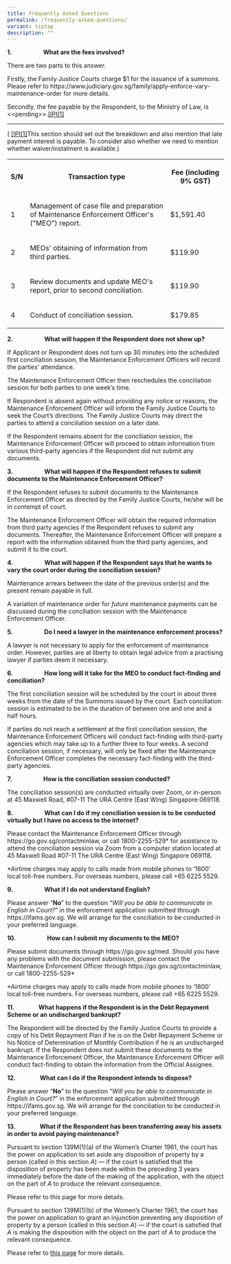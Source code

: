 ```yaml
---
title: Frequently Asked Questions
permalink: /frequently-asked-questions/
variant: tiptap
description: ""
---
```

<p><strong>1.&nbsp;&nbsp;&nbsp;&nbsp;&nbsp;&nbsp;&nbsp;&nbsp;&nbsp;&nbsp;&nbsp;&nbsp;&nbsp;&nbsp;&nbsp;&nbsp;&nbsp;&nbsp;&nbsp;&nbsp;&nbsp; What are the fees involved?</strong>
</p>
<p></p>
<p>There are two parts to this answer.</p>
<p></p>
<p>Firstly, the Family Justice Courts charge $1 for the issuance of a summons.
Please refer to <a rel="noopener noreferrer nofollow" target="_blank">https://www.judiciary.gov.sg/family/apply-enforce-vary-maintenance-order</a> for
more details.</p>
<p></p>
<p>Secondly, the fee payable by the Respondent, to the Ministry of Law,
<a rel="noopener noreferrer nofollow" target="_blank">is &lt;&lt;pending&gt;&gt;.</a><a href="#_msocom_1" class="msocomanchor" rel="noopener noreferrer nofollow" target="_blank">[IPI(1]</a>&nbsp;</p>
<hr>
<p>(&nbsp;<a href="#_msoanchor_1" class="msocomoff" rel="noopener noreferrer nofollow" target="_blank">[IPI(1]</a>This section should set out the breakdown
and also mention that late payment interest is payable. To consider also
whether we need to mention whether waiver/instalment is available.)</p>
<p></p>
<table style="minWidth: 75px">
<colgroup>
<col>
<col>
<col>
</colgroup>
<tbody>
<tr>
<th rowspan="1" colspan="1">
<p>S/N</p>
</th>
<th rowspan="1" colspan="1">
<p>Transaction type</p>
</th>
<th rowspan="1" colspan="1">
<p>Fee (including 9% GST)</p>
</th>
</tr>
<tr>
<td rowspan="1" colspan="1">
<p>1</p>
</td>
<td rowspan="1" colspan="1">
<p>Management of case file and preparation of Maintenance Enforcement Officer's
("MEO") report.</p>
</td>
<td rowspan="1" colspan="1">
<p>$1,591.40</p>
</td>
</tr>
<tr>
<td rowspan="1" colspan="1">
<p>2</p>
</td>
<td rowspan="1" colspan="1">
<p>MEOs' obtaining of information from third parties.</p>
</td>
<td rowspan="1" colspan="1">
<p>$119.90</p>
</td>
</tr>
<tr>
<td rowspan="1" colspan="1">
<p>3</p>
</td>
<td rowspan="1" colspan="1">
<p>Review documents and update MEO's report, prior to second conciliation.</p>
</td>
<td rowspan="1" colspan="1">
<p>$119.90</p>
</td>
</tr>
<tr>
<td rowspan="1" colspan="1">
<p>4</p>
</td>
<td rowspan="1" colspan="1">
<p>Conduct of conciliation session.</p>
</td>
<td rowspan="1" colspan="1">
<p>$179.85</p>
</td>
</tr>
</tbody>
</table>
<p></p>
<p><strong>2.&nbsp;&nbsp;&nbsp;&nbsp;&nbsp;&nbsp;&nbsp;&nbsp;&nbsp;&nbsp;&nbsp;&nbsp;&nbsp;&nbsp;&nbsp;&nbsp;&nbsp;&nbsp;&nbsp;&nbsp;&nbsp; What will happen if the Respondent does not show up?</strong>
</p>
<p></p>
<p>If Applicant or Respondent does not turn up 30 minutes into the scheduled
first conciliation session, the Maintenance Enforcement Officers will record
the parties’ attendance.</p>
<p></p>
<p>The Maintenance Enforcement Officer then reschedules the conciliation
session for both parties to one week’s time.</p>
<p></p>
<p>If Respondent is absent again without providing any notice or reasons,
the Maintenance Enforcement Officer will inform the Family Justice Courts
to seek the Court’s directions. The Family Justice Courts may direct the
parties to attend a conciliation session on a later date.&nbsp;</p>
<p></p>
<p>If the Respondent remains absent for the conciliation session, the Maintenance
Enforcement Officer will proceed to obtain information from various third-party
agencies if the Respondent did not submit any documents.</p>
<p></p>
<p><strong>3.&nbsp;&nbsp;&nbsp;&nbsp;&nbsp;&nbsp;&nbsp;&nbsp;&nbsp;&nbsp;&nbsp;&nbsp;&nbsp;&nbsp;&nbsp;&nbsp;&nbsp;&nbsp;&nbsp;&nbsp;&nbsp; What will happen if the Respondent refuses to submit documents to the Maintenance Enforcement Officer?</strong>
</p>
<p></p>
<p>If the Respondent refuses to submit documents to the Maintenance Enforcement
Officer as directed by the Family Justice Courts, he/she will be in contempt
of court.</p>
<p></p>
<p>The Maintenance Enforcement Officer will obtain the required information
from third party agencies if the Respondent refuses to submit any documents.
Thereafter, the Maintenance Enforcement Officer will prepare a report with
the information obtained from the third party agencies, and submit it to
the court.</p>
<p></p>
<p><strong>4.&nbsp;&nbsp;&nbsp;&nbsp;&nbsp;&nbsp;&nbsp;&nbsp;&nbsp;&nbsp;&nbsp;&nbsp;&nbsp;&nbsp;&nbsp;&nbsp;&nbsp;&nbsp;&nbsp;&nbsp;&nbsp; What will happen if the Respondent says that he wants to vary the court order during the conciliation session?</strong>
</p>
<p></p>
<p>Maintenance arrears between the date of the previous order(s) and the
present remain payable in full.</p>
<p></p>
<p>A variation of maintenance order for <em>future</em> maintenance payments
can be discussed during the conciliation session with the Maintenance Enforcement
Officer.</p>
<p></p>
<p><strong>5.&nbsp;&nbsp;&nbsp;&nbsp;&nbsp;&nbsp;&nbsp;&nbsp;&nbsp;&nbsp;&nbsp;&nbsp;&nbsp;&nbsp;&nbsp;&nbsp;&nbsp;&nbsp;&nbsp;&nbsp;&nbsp; Do I need a lawyer in the maintenance enforcement process?</strong>
</p>
<p></p>
<p>A lawyer is not necessary to apply for the enforcement of maintenance
order. However, parties are at liberty to obtain legal advice from a practising
lawyer if parties deem it necessary.</p>
<p></p>
<p><strong>6.&nbsp;&nbsp;&nbsp;&nbsp;&nbsp;&nbsp;&nbsp;&nbsp;&nbsp;&nbsp;&nbsp;&nbsp;&nbsp;&nbsp;&nbsp;&nbsp;&nbsp;&nbsp;&nbsp;&nbsp;&nbsp; How long will it take for the MEO to conduct fact-finding and conciliation?</strong>
</p>
<p></p>
<p>The first conciliation session will be scheduled by the court in about
three weeks from the date of the Summons issued by the court. Each conciliation
session is estimated to be in the duration of between one and one and a
half hours.</p>
<p></p>
<p>If parties do not reach a settlement at the first conciliation session,
the Maintenance Enforcement Officers will conduct fact-finding with third-party
agencies which may take up to a further three to four weeks. A second conciliation
session, if necessary, will only be fixed after the Maintenance Enforcement
Officer completes the necessary fact-finding with the third-party agencies.</p>
<p></p>
<p><strong>7.&nbsp;&nbsp;&nbsp;&nbsp;&nbsp;&nbsp;&nbsp;&nbsp;&nbsp;&nbsp;&nbsp;&nbsp;&nbsp;&nbsp;&nbsp;&nbsp;&nbsp;&nbsp;&nbsp;&nbsp;&nbsp; How is the conciliation session conducted?</strong>
</p>
<p></p>
<p>The conciliation session(s) are conducted virtually over Zoom, or in-person
at 45 Maxwell Road, #07-11 The URA Centre (East Wing) Singapore 069118.</p>
<p></p>
<p><strong>8.&nbsp;&nbsp;&nbsp;&nbsp;&nbsp;&nbsp;&nbsp;&nbsp;&nbsp;&nbsp;&nbsp;&nbsp;&nbsp;&nbsp;&nbsp;&nbsp;&nbsp;&nbsp;&nbsp;&nbsp;&nbsp; What can I do if my conciliation session is to be conducted virtually but I have no access to the internet?</strong>
</p>
<p></p>
<p>Please contact the Maintenance Enforcement Officer through <a rel="noopener noreferrer nofollow" target="_blank">https://go.gov.sg/contactminlaw</a>,
or call 1800-2255-529* for assistance to attend the conciliation session
via Zoom from a computer station located at 45 Maxwell Road #07-11 The
URA Centre (East Wing) Singapore 069118.</p>
<p></p>
<p>*Airtime charges may apply to calls made from mobile phones to ‘1800’
local toll-free numbers. For overseas numbers, please call +65 6225 5529.</p>
<p></p>
<p><strong>9.&nbsp;&nbsp;&nbsp;&nbsp;&nbsp;&nbsp;&nbsp;&nbsp;&nbsp;&nbsp;&nbsp;&nbsp;&nbsp;&nbsp;&nbsp;&nbsp;&nbsp;&nbsp;&nbsp;&nbsp;&nbsp; What if I do not understand English?</strong>
</p>
<p></p>
<p>Please answer “<strong>No</strong>” to the question “<em>Will you be able to communicate in English in Court?</em>”
in the enforcement application submitted through <a rel="noopener noreferrer nofollow" target="_blank">https://ifams.gov.sg</a>.
We will arrange for the conciliation to be conducted in your preferred
language.</p>
<p></p>
<p><strong>10.&nbsp;&nbsp;&nbsp;&nbsp;&nbsp;&nbsp;&nbsp;&nbsp;&nbsp;&nbsp;&nbsp;&nbsp;&nbsp;&nbsp;&nbsp;&nbsp;&nbsp;&nbsp;&nbsp;&nbsp;&nbsp; How can I submit my documents to the MEO?</strong>
</p>
<p></p>
<p>Please submit documents through <a rel="noopener noreferrer nofollow" target="_blank">https://go.gov.sg/med</a>.
Should you have any problems with the document submission, please contact
the Maintenance Enforcement Officer through <a rel="noopener noreferrer nofollow" target="_blank">https://go.gov.sg/contactminlaw</a>,
or call 1800-2255-529*&nbsp;</p>
<p></p>
<p>*Airtime charges may apply to calls made from mobile phones to ‘1800’
local toll-free numbers. For overseas numbers, please call +65 6225 5529.</p>
<p></p>
<p><strong>11.&nbsp;&nbsp;&nbsp;&nbsp;&nbsp;&nbsp;&nbsp;&nbsp;&nbsp;&nbsp;&nbsp;&nbsp;&nbsp;&nbsp;&nbsp;&nbsp; What happens if the Respondent is in the Debt Repayment Scheme or an undischarged bankrupt?</strong>
</p>
<p></p>
<p>The Respondent will be directed by the Family Justice Courts to provide
a copy of his Debt Repayment Plan if he is on the Debt Repayment Scheme
or his Notice of Determination of Monthly Contribution if he is an undischarged
bankrupt. If the Respondent does not submit these documents to the Maintenance
Enforcement Officer, the Maintenance Enforcement Officer will conduct fact-finding
to obtain the information from the Official Assignee.</p>
<p></p>
<p><strong>12.&nbsp;&nbsp;&nbsp;&nbsp;&nbsp;&nbsp;&nbsp;&nbsp;&nbsp;&nbsp;&nbsp;&nbsp;&nbsp;&nbsp;&nbsp;&nbsp; What can I do if the Respondent intends to dispose?</strong>
</p>
<p></p>
<p>Please answer “<strong>No</strong>” to the question “<em>Will you be able to communicate in English in Court?</em>”
in the enforcement application submitted through <a rel="noopener noreferrer nofollow" target="_blank">https://ifams.gov.sg</a>.
We will arrange for the conciliation to be conducted in your preferred
language.</p>
<p></p>
<p><strong>13.&nbsp;&nbsp;&nbsp;&nbsp;&nbsp;&nbsp;&nbsp;&nbsp;&nbsp;&nbsp;&nbsp;&nbsp;&nbsp;&nbsp;&nbsp;&nbsp; What if the Respondent has been transferring away his assets in order to avoid paying maintenance?</strong>
</p>
<p></p>
<p>Pursuant to section 139M(1)(a) of the Women’s Charter 1961, the court
has the power on application to set aside any disposition of property by
a person (called in this section <em>A</em>) — if the court is satisfied
that the disposition of property has been made within the preceding 3 years
immediately before the date of the making of the application, with the
object on the part of <em>A</em> to produce the relevant consequence.</p>
<p></p>
<p>Please refer to this page for more details.</p>
<p></p>
<p>Pursuant to section 139M(1)(b) of the Women’s Charter 1961, the court
has the power on application to grant an injunction preventing any disposition
of property by a person (called in this section <em>A</em>) — if the court
is satisfied that <em>A</em> is making the disposition with the object on
the part of <em>A</em> to produce the relevant consequence.</p>
<p></p>
<p>Please refer to <a href="/impending-disposition-of-property/" rel="noopener nofollow" target="_blank">this page</a> for
more details.&nbsp;</p>
<p></p>